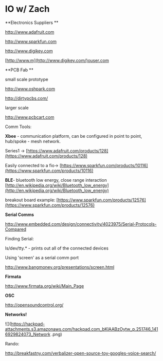 # IO w/ Zach 

**Electronics Suppliers **

[](http://www.adafruit.com)http://www.adafruit.com

[](http://www.sparkfun.com)http://www.sparkfun.com

[](http://www.digikey.com)http://www.digikey.com

[](http://www.mouser.com)[http://www.m](http://www.digikey.com/)ouser.com 

**PCB Fab **

small scale prototype

[](http://www.oshpark.com)http://www.oshpark.com 

[](http://dirtypcbs.com/)http://dirtypcbs.com/

larger scale 

[](http://www.pcbcart.com)http://www.pcbcart.com

Comm Tools:

**Xbee** - communication platform, can be configured in point to point, hub/spoke - mesh network.  

Series1 -> [](https://www.adafruit.com/products/128)[https://www.adafruit.com/products/128](https://www.adafruit.com/products/128)

Easily connected to a fio-> [](https://www.sparkfun.com/products/10116)[https://www.sparkfun.com/products/10116](https://www.sparkfun.com/products/10116)

**BLE**- bluetooth low energy, close range interaction [](http://en.wikipedia.org/wiki/Bluetooth_low_energy)[http://en.wikipedia.org/wiki/Bluetooth_low_energy](http://en.wikipedia.org/wiki/Bluetooth_low_energy)

breakout board example: [](https://www.sparkfun.com/products/12576)[https://www.sparkfun.com/products/12576](https://www.sparkfun.com/products/12576)

**Serial Comms**

[](http://www.embedded.com/design/connectivity/4023975/Serial-Protocols-Compared)http://www.embedded.com/design/connectivity/4023975/Serial-Protocols-Compared

Finding Serial:

ls/dev/tty.* - prints out all of the connected devices 

Using 'screen' as a serial comm port 

[](http://www.bangmoney.org/presentations/screen.html)http://www.bangmoney.org/presentations/screen.html

**Firmata**

[](http://www.firmata.org/wiki/Main_Page)http://www.firmata.org/wiki/Main_Page 

**OSC**

[](http://opensoundcontrol.org/)http://opensoundcontrol.org/

**Networks!**

![](https://hackpad-attachments.s3.amazonaws.com/hackpad.com_bKlAABzOytw_p.251746_1416929824073_Network .png)

Rando:

[](http://breakfastny.com/verbalizer-open-source-toy-googles-voice-search/)http://breakfastny.com/verbalizer-open-source-toy-googles-voice-search/

 
